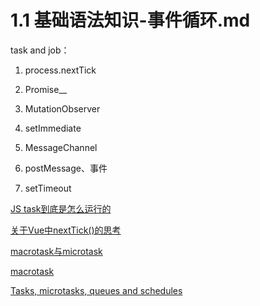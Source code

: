 # 1.1 基础语法知识-事件循环.md

task and job：

1. process.nextTick
2. Promise__
3. MutationObserver

4. setImmediate
5. MessageChannel
6. postMessage、事件
7. setTimeout

[JS task到底是怎么运行的](https://github.com/rhinel/blog-word/issues/4)

[关于Vue中nextTick()的思考](https://blog.csdn.net/sinat_31231955/article/details/78366779)

[macrotask与microtask](https://juejin.im/post/5a1af88f5188254a701ec230)

[macrotask](https://blog.csdn.net/hkh_1012/article/details/53453138)

[Tasks, microtasks, queues and schedules](https://jakearchibald.com/2015/tasks-microtasks-queues-and-schedules/?utm_source=html5weekly)

